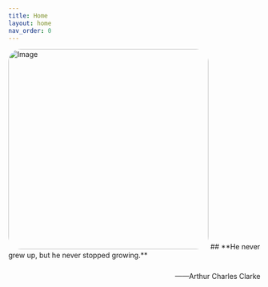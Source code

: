 ```yaml
---
title: Home
layout: home
nav_order: 0
---
```


<img src="https://pic2.zhimg.com/v2-46c09ae1b4e54425e79c50010f646055_b.jpg" alt="Image" width="400" style = "border-radius: 25px;">
<!-- <img src="../../assets/images/home.jpg" alt="Image" width="400"> -->
## **He never grew up, but he never stopped growing.**  
<p style="text-align:right; margin-top: 25px;">——Arthur Charles Clarke</p>
